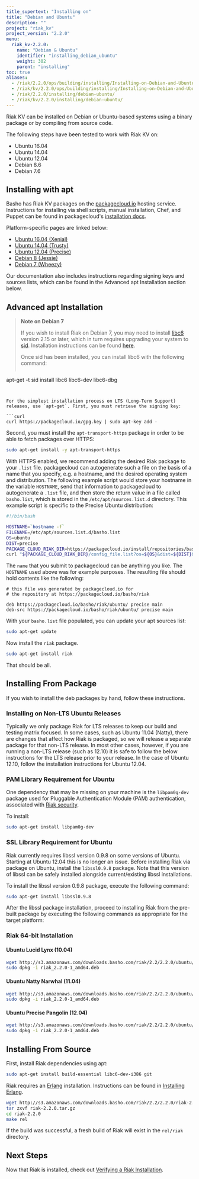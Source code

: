 ```yaml
---
title_supertext: "Installing on"
title: "Debian and Ubuntu"
description: ""
project: "riak_kv"
project_version: "2.2.0"
menu:
  riak_kv-2.2.0:
    name: "Debian & Ubuntu"
    identifier: "installing_debian_ubuntu"
    weight: 302
    parent: "installing"
toc: true
aliases:
  - /riak/2.2.0/ops/building/installing/Installing-on-Debian-and-Ubuntu
  - /riak/kv/2.2.0/ops/building/installing/Installing-on-Debian-and-Ubuntu
  - /riak/2.2.0/installing/debian-ubuntu/
  - /riak/kv/2.2.0/installing/debian-ubuntu/
---
```


[install source index]: /riak/kv/2.2.0/setup/installing/source/
[security index]: /riak/kv/2.2.0/using/security/
[install source erlang]: /riak/kv/2.2.0/setup/installing/source/erlang
[install verify]: /riak/kv/2.2.0/setup/installing/verify

Riak KV can be installed on Debian or Ubuntu-based systems using a binary
package or by compiling from source code.

The following steps have been tested to work with Riak KV on:

- Ubuntu 16.04
- Ubuntu 14.04
- Ubuntu 12.04
- Debian 8.6
- Debian 7.6

## Installing with apt

Basho has Riak KV packages on the [packagecloud.io](https://packagecloud.io/basho/riak?filter=debs) hosting service. Instructions for installing via shell scripts, manual installation, Chef, and Puppet can be found in packagecloud's [installation docs](https://packagecloud.io/basho/riak/install).

Platform-specific pages are linked below:

* [Ubuntu 16.04 (Xenial)](https://packagecloud.io/basho/riak/packages/ubuntu/xenial/riak_2.2.0-1_amd64.deb)
* [Ubuntu 14.04 (Trusty)](https://packagecloud.io/basho/riak/packages/ubuntu/trusty/riak_2.2.0-1_amd64.deb)
* [Ubuntu 12.04 (Precise)](https://packagecloud.io/basho/riak/packages/ubuntu/precise/riak_2.2.0-1_amd64.deb)
* [Debian 8 (Jessie)](https://packagecloud.io/basho/riak/packages/debian/jessie/riak_2.2.0-1_amd64.deb)
* [Debian 7 (Wheezy)](https://packagecloud.io/basho/riak/packages/debian/wheezy/riak_2.2.0-1_amd64.deb)

Our documentation also includes instructions regarding signing keys and
sources lists, which can be found in the Advanced apt Installation section below.

## Advanced apt Installation

> **Note on Debian 7**
>
> If you wish to install Riak on Debian 7, you may need to install
[libc6](https://packages.debian.org/search?keywords=libc6) version 2.15 or
later, which in turn requires upgrading your system to
[sid](https://www.debian.org/releases/sid/). Installation instructions
can be found
[here](https://wiki.debian.org/DebianUnstable#How_do_I_install_Sid.3F).
>
> Once sid has been installed, you can install libc6 with the following
command:
>
>```bash
apt-get -t sid install libc6 libc6-dev libc6-dbg
```


For the simplest installation process on LTS (Long-Term Support)
releases, use `apt-get`. First, you must retrieve the signing key:

```curl
curl https://packagecloud.io/gpg.key | sudo apt-key add -
```

Second, you must install the `apt-transport-https` package in order to
be able to fetch packages over HTTPS:

```bash
sudo apt-get install -y apt-transport-https
```

With HTTPS enabled, we recommend adding the desired Riak package to your
`.list` file. packagecloud can autogenerate such a file on the basis of
a name that you specify, e.g. a hostname, and the desired operating
system and distribution. The following example script would store your
hostname in the variable `HOSTNAME`, send that information to
packagecloud to autogenerate a `.list` file, and then store the return
value in a file called `basho.list`, which is stored in the
`/etc/apt/sources.list.d` directory. This example script is specific to
the Precise Ubuntu distribution:

```bash
#!/bin/bash

HOSTNAME=`hostname -f`
FILENAME=/etc/apt/sources.list.d/basho.list
OS=ubuntu
DIST=precise
PACKAGE_CLOUD_RIAK_DIR=https://packagecloud.io/install/repositories/basho/riak
curl "${PACKAGE_CLOUD_RIAK_DIR}/config_file.list?os=${OS}&dist=${DIST}&name=${HOSTNAME}" > $FILENAME
```

The `name` that you submit to packagecloud can be anything you like. The
`HOSTNAME` used above was for example purposes. The resulting file
should hold contents like the following:

```
# this file was generated by packagecloud.io for
# the repository at https://packagecloud.io/basho/riak

deb https://packagecloud.io/basho/riak/ubuntu/ precise main
deb-src https://packagecloud.io/basho/riak/ubuntu/ precise main
```

With your `basho.list` file populated, you can update your apt sources
list:

```bash
sudo apt-get update
```

Now install the `riak` package.

```bash
sudo apt-get install riak
```

That should be all.

## Installing From Package

If you wish to install the deb packages by hand, follow these
instructions.

### Installing on Non-LTS Ubuntu Releases

Typically we only package Riak for LTS releases to keep our build and
testing matrix focused.  In some cases, such as Ubuntu 11.04 (Natty),
there are changes that affect how Riak is packaged, so we will release a
separate package for that non-LTS release. In most other cases, however,
if you are running a non-LTS release (such as 12.10) it is safe to
follow the below instructions for the LTS release prior to your release.
In the case of Ubuntu 12.10, follow the installation instructions for
Ubuntu 12.04.

### PAM Library Requirement for Ubuntu

One dependency that may be missing on your machine is the `libpam0g-dev`
package used for Pluggable Authentication Module (PAM) authentication,
associated with [Riak security][security index].

To install:

```bash
sudo apt-get install libpam0g-dev
```

### SSL Library Requirement for Ubuntu

Riak currently requires libssl version 0.9.8 on some versions of Ubuntu.
Starting at Ubuntu 12.04 this is no longer an issue. Before installing
Riak via package on Ubuntu, install the `libssl0.9.8` package. Note that
this version of libssl can be safely installed alongside
current/existing libssl installations.

To install the libssl version 0.9.8 package, execute the following
command:

```bash
sudo apt-get install libssl0.9.8
```

After the libssl package installation, proceed to installing Riak from
the pre-built package by executing the following commands as appropriate
for the target platform:

### Riak 64-bit Installation

#### Ubuntu Lucid Lynx (10.04)

```bash
wget http://s3.amazonaws.com/downloads.basho.com/riak/2.2/2.2.0/ubuntu/lucid/riak_2.2.0-1_amd64.deb
sudo dpkg -i riak_2.2.0-1_amd64.deb
```

#### Ubuntu Natty Narwhal (11.04)

```bash
wget http://s3.amazonaws.com/downloads.basho.com/riak/2.2/2.2.0/ubuntu/natty/riak_2.2.0-1_amd64.deb
sudo dpkg -i riak_2.2.0-1_amd64.deb
```

#### Ubuntu Precise Pangolin (12.04)

```bash
wget http://s3.amazonaws.com/downloads.basho.com/riak/2.2/2.2.0/ubuntu/precise/riak_2.2.0-1_amd64.deb
sudo dpkg -i riak_2.2.0-1_amd64.deb
```

## Installing From Source

First, install Riak dependencies using apt:

```bash
sudo apt-get install build-essential libc6-dev-i386 git
```

Riak requires an [Erlang](http://www.erlang.org/) installation.
Instructions can be found in [Installing Erlang][install source erlang].

```bash
wget http://s3.amazonaws.com/downloads.basho.com/riak/2.2/2.2.0/riak-2.2.0.tar.gz
tar zxvf riak-2.2.0.tar.gz
cd riak-2.2.0
make rel
```

If the build was successful, a fresh build of Riak will exist in the
`rel/riak` directory.

## Next Steps

Now that Riak is installed, check out [Verifying a Riak Installation][install verify].
